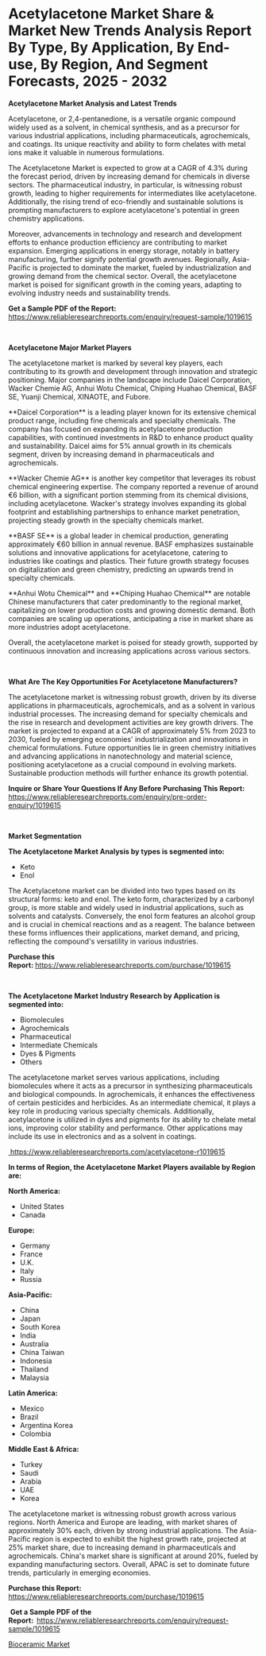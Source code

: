 <p><h1>Acetylacetone Market Share & Market New Trends Analysis Report By Type, By Application, By End-use, By Region, And Segment Forecasts, 2025 - 2032</h1></p><p><strong>Acetylacetone Market Analysis and Latest Trends</strong></p>
<p><p>Acetylacetone, or 2,4-pentanedione, is a versatile organic compound widely used as a solvent, in chemical synthesis, and as a precursor for various industrial applications, including pharmaceuticals, agrochemicals, and coatings. Its unique reactivity and ability to form chelates with metal ions make it valuable in numerous formulations.</p><p>The Acetylacetone Market is expected to grow at a CAGR of 4.3% during the forecast period, driven by increasing demand for chemicals in diverse sectors. The pharmaceutical industry, in particular, is witnessing robust growth, leading to higher requirements for intermediates like acetylacetone. Additionally, the rising trend of eco-friendly and sustainable solutions is prompting manufacturers to explore acetylacetone's potential in green chemistry applications.</p><p>Moreover, advancements in technology and research and development efforts to enhance production efficiency are contributing to market expansion. Emerging applications in energy storage, notably in battery manufacturing, further signify potential growth avenues. Regionally, Asia-Pacific is projected to dominate the market, fueled by industrialization and growing demand from the chemical sector. Overall, the acetylacetone market is poised for significant growth in the coming years, adapting to evolving industry needs and sustainability trends.</p></p>
<p><strong>Get a Sample PDF of the Report:&nbsp;</strong> <a href="https://www.reliableresearchreports.com/enquiry/request-sample/1019615?utm_campaign=3362&utm_medium=2&utm_source=Github&utm_content=ia&utm_term=02042025&utm_id=acetylacetone">https://www.reliableresearchreports.com/enquiry/request-sample/1019615</a></p>
<p>&nbsp;</p>
<p><strong>Acetylacetone Major Market Players</strong></p>
<p><p>The acetylacetone market is marked by several key players, each contributing to its growth and development through innovation and strategic positioning. Major companies in the landscape include Daicel Corporation, Wacker Chemie AG, Anhui Wotu Chemical, Chiping Huahao Chemical, BASF SE, Yuanji Chemical, XINAOTE, and Fubore.</p><p>**Daicel Corporation** is a leading player known for its extensive chemical product range, including fine chemicals and specialty chemicals. The company has focused on expanding its acetylacetone production capabilities, with continued investments in R&D to enhance product quality and sustainability. Daicel aims for 5% annual growth in its chemicals segment, driven by increasing demand in pharmaceuticals and agrochemicals.</p><p>**Wacker Chemie AG** is another key competitor that leverages its robust chemical engineering expertise. The company reported a revenue of around €6 billion, with a significant portion stemming from its chemical divisions, including acetylacetone. Wacker's strategy involves expanding its global footprint and establishing partnerships to enhance market penetration, projecting steady growth in the specialty chemicals market.</p><p>**BASF SE** is a global leader in chemical production, generating approximately €60 billion in annual revenue. BASF emphasizes sustainable solutions and innovative applications for acetylacetone, catering to industries like coatings and plastics. Their future growth strategy focuses on digitalization and green chemistry, predicting an upwards trend in specialty chemicals.</p><p>**Anhui Wotu Chemical** and **Chiping Huahao Chemical** are notable Chinese manufacturers that cater predominantly to the regional market, capitalizing on lower production costs and growing domestic demand. Both companies are scaling up operations, anticipating a rise in market share as more industries adopt acetylacetone.</p><p>Overall, the acetylacetone market is poised for steady growth, supported by continuous innovation and increasing applications across various sectors.</p></p>
<p>&nbsp;</p>
<p><strong>What Are The Key Opportunities For Acetylacetone Manufacturers?</strong></p>
<p><p>The acetylacetone market is witnessing robust growth, driven by its diverse applications in pharmaceuticals, agrochemicals, and as a solvent in various industrial processes. The increasing demand for specialty chemicals and the rise in research and development activities are key growth drivers. The market is projected to expand at a CAGR of approximately 5% from 2023 to 2030, fueled by emerging economies' industrialization and innovations in chemical formulations. Future opportunities lie in green chemistry initiatives and advancing applications in nanotechnology and material science, positioning acetylacetone as a crucial compound in evolving markets. Sustainable production methods will further enhance its growth potential.</p></p>
<p><strong>Inquire or Share Your Questions If Any Before Purchasing This Report:</strong> <a href="https://www.reliableresearchreports.com/enquiry/pre-order-enquiry/1019615?utm_campaign=3362&utm_medium=2&utm_source=Github&utm_content=ia&utm_term=02042025&utm_id=acetylacetone">https://www.reliableresearchreports.com/enquiry/pre-order-enquiry/1019615</a></p>
<p>&nbsp;</p>
<p><strong>Market Segmentation</strong></p>
<p><strong>The Acetylacetone Market Analysis by types is segmented into:</strong></p>
<p><ul><li>Keto</li><li>Enol</li></ul></p>
<p><p>The Acetylacetone market can be divided into two types based on its structural forms: keto and enol. The keto form, characterized by a carbonyl group, is more stable and widely used in industrial applications, such as solvents and catalysts. Conversely, the enol form features an alcohol group and is crucial in chemical reactions and as a reagent. The balance between these forms influences their applications, market demand, and pricing, reflecting the compound's versatility in various industries.</p></p>
<p><strong>Purchase this Report:&nbsp;</strong><a href="https://www.reliableresearchreports.com/purchase/1019615?utm_campaign=3362&utm_medium=2&utm_source=Github&utm_content=ia&utm_term=02042025&utm_id=acetylacetone">https://www.reliableresearchreports.com/purchase/1019615</a></p>
<p>&nbsp;</p>
<p><strong>The Acetylacetone Market Industry Research by Application is segmented into:</strong></p>
<p><ul><li>Biomolecules</li><li>Agrochemicals</li><li>Pharmaceutical</li><li>Intermediate Chemicals</li><li>Dyes & Pigments</li><li>Others</li></ul></p>
<p><p>The acetylacetone market serves various applications, including biomolecules where it acts as a precursor in synthesizing pharmaceuticals and biological compounds. In agrochemicals, it enhances the effectiveness of certain pesticides and herbicides. As an intermediate chemical, it plays a key role in producing various specialty chemicals. Additionally, acetylacetone is utilized in dyes and pigments for its ability to chelate metal ions, improving color stability and performance. Other applications may include its use in electronics and as a solvent in coatings.</p></p>
<p><a href="https://www.reliableresearchreports.com/acetylacetone-r1019615?utm_campaign=3362&utm_medium=2&utm_source=Github&utm_content=ia&utm_term=02042025&utm_id=acetylacetone">&nbsp;https://www.reliableresearchreports.com/acetylacetone-r1019615</a></p>
<p><strong>In terms of Region, the Acetylacetone Market Players available by Region are:</strong></p>
<p>
    <p> <strong> North America: </strong>
        <ul>
            <li>United States</li>
            <li>Canada</li>
        </ul>
        </p> 
    <p> <strong> Europe: </strong>
        <ul>
            <li>Germany</li>
            <li>France</li>
            <li>U.K.</li>
            <li>Italy</li>
            <li>Russia</li>
        </ul>
        </p> 
    <p> <strong> Asia-Pacific: </strong>
        <ul>
            <li>China</li>
            <li>Japan</li>
            <li>South Korea</li>
            <li>India</li>
            <li>Australia</li>
            <li>China Taiwan</li>
            <li>Indonesia</li>
            <li>Thailand</li>
            <li>Malaysia</li>
        </ul>
        </p> 
    <p> <strong> Latin America: </strong>
        <ul>
            <li>Mexico</li>
            <li>Brazil</li>
            <li>Argentina Korea</li>
            <li>Colombia</li>
        </ul>
        </p> 
    <p> <strong> Middle East & Africa: </strong>
        <ul>
            <li>Turkey</li>
            <li>Saudi</li>
            <li>Arabia</li>
            <li>UAE</li>
            <li>Korea</li>
        </ul>
    </p>
    </p>
<p><p>The acetylacetone market is witnessing robust growth across various regions. North America and Europe are leading, with market shares of approximately 30% each, driven by strong industrial applications. The Asia-Pacific region is expected to exhibit the highest growth rate, projected at 25% market share, due to increasing demand in pharmaceuticals and agrochemicals. China's market share is significant at around 20%, fueled by expanding manufacturing sectors. Overall, APAC is set to dominate future trends, particularly in emerging economies.</p></p>
<p><strong>Purchase this Report: </strong><a href="https://www.reliableresearchreports.com/purchase/1019615?utm_campaign=3362&utm_medium=2&utm_source=Github&utm_content=ia&utm_term=02042025&utm_id=acetylacetone">https://www.reliableresearchreports.com/purchase/1019615</a></p>
<p>&nbsp;<strong>Get a Sample PDF of the Report:&nbsp;&nbsp;</strong><a href="https://www.reliableresearchreports.com/enquiry/request-sample/1019615?utm_campaign=3362&utm_medium=2&utm_source=Github&utm_content=ia&utm_term=02042025&utm_id=acetylacetone">https://www.reliableresearchreports.com/enquiry/request-sample/1019615</a></p>
<p><strong></strong></p>
<p><p><a href="https://github.com/daemluari/Market-Research-Report-List-1/blob/main/bioceramic-market.md?utm_campaign=3362&utm_medium=2&utm_source=Github&utm_content=ia&utm_term=02042025&utm_id=acetylacetone">Bioceramic Market</a></p></p>
